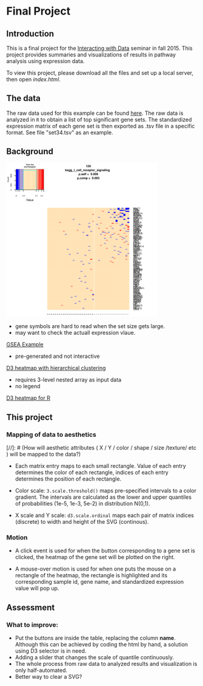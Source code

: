 # Final Project

## Introduction

This is a final project for the
[Interacting with Data](https://github.com/Brown-BIOL2430-S04-Fall2015/syllabus)
seminar in fall 2015. This project provides summaries and
visualizations of results in pathway analysis using expression data.


To view this project, please download all the files and set up a local
server, then open *index.html*.

## The data

The raw data used for this example can be found [here](http://www.ncbi.nlm.nih.gov/sites/GDSbrowser?acc=GDS3716). The raw data is analyzed in `R` to obtain a list of top significant gene sets. The standardized expression matrix of each gene set is then exported as .tsv file in a specific format. See file "set34.tsv" as an example.

## Background

<img  src="https://github.com/jamiezhang/finalproject/blob/master/r_heatmap.PNG" alt="A typical heatmap in R" style="width:
400px;"/>

- gene symbols are hard to read when the set size gets large.
- may want to check the actuall expression vlaue.

[GSEA Example](http://software.broadinstitute.org/gsea/resources/gsea_pnas_results/diabetes_C2.Gsea/index.html)

- pre-generated and not interactive

[D3 heatmap with hierarchical clustering](http://blog.nextgenetics.net/demo/entry0044/)

- requires 3-level nested array as input data
- no legend

[D3 heatmap for R](http://rpubs.com/jcheng/mtcars-heatmap)


## This project

### Mapping of data to aesthetics

[//]: # (How will aesthetic attributes ( X / Y / color / shape / size /texture/ etc ) will be mapped to the data?)

- Each matrix entry maps to each small rectangle. Value of each entry determines the color of each rectangle, indices of each entry determines the position of each rectangle.

- Color scale: `3.scale.threshold()` maps pre-specified intervals to a color gradient. The intervals are calculated as the lower and upper quantiles of probabilities (1e-5, 1e-3, 5e-2) in distribution N(0,1).

- X scale and Y scale: `d3.scale.ordinal` maps each pair of matrix indices (discrete) to width and height of the SVG (continous).

### Motion

- A click event is used for when the button corresponding to a gene set is clicked, the heatmap of the gene set will be plotted on the right.

- A mouse-over motion is used for when one puts the mouse on a
rectangle of the heatmap, the rectangle is highlighted and its corresponding sample id, gene name, and standardized expression value will pop up.

## Assessment

### What to improve:

- Put the buttons are inside the table, replacing the column **name**. Although this can be achieved by coding the html by hand, a solution using D3 selector is in need.
- Adding a slider that changes the scale of quantile continuously.
- The whole process from raw data to analyzed results and visualization is only  half-automated.
- Better way to clear a SVG?


